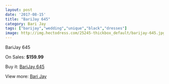 ```yaml
---
layout: post
date: '2017-08-15'
title: "BariJay 645"
category: Bari Jay
tags: ["barijay","wedding","unique","black","dresses"]
image: http://img.hectodress.com/25245-thickbox_default/barijay-645.jpg
---
```

BariJay 645

On Sales: **$159.99**
<a href="https://www.hectodress.com/bari-jay/11604-barijay-645.html"><amp-img layout="responsive" width="600" height="600" src="//img.hectodress.com/25245-thickbox_default/barijay-645.jpg" alt="BariJay 645 0" /></a>
<a href="https://www.hectodress.com/bari-jay/11604-barijay-645.html"><amp-img layout="responsive" width="600" height="600" src="//img.hectodress.com/25246-thickbox_default/barijay-645.jpg" alt="BariJay 645 1" /></a>

Buy it: [BariJay 645](https://www.hectodress.com/bari-jay/11604-barijay-645.html "BariJay 645")

View more: [Bari Jay](https://www.hectodress.com/183-bari-jay "Bari Jay")